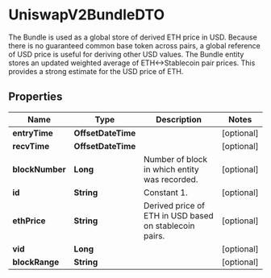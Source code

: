 

# UniswapV2BundleDTO

The Bundle is used as a global store of derived ETH price in USD. Because there is no guaranteed common base token across pairs, a global reference of USD price is useful for deriving other USD values. The Bundle entity stores an updated weighted average of ETH<->Stablecoin pair prices. This provides a strong estimate for the USD price of ETH.

## Properties

| Name | Type | Description | Notes |
|------------ | ------------- | ------------- | -------------|
|**entryTime** | **OffsetDateTime** |  |  [optional] |
|**recvTime** | **OffsetDateTime** |  |  [optional] |
|**blockNumber** | **Long** | Number of block in which entity was recorded. |  [optional] |
|**id** | **String** | Constant 1. |  [optional] |
|**ethPrice** | **String** | Derived price of ETH in USD based on stablecoin pairs. |  [optional] |
|**vid** | **Long** |  |  [optional] |
|**blockRange** | **String** |  |  [optional] |



